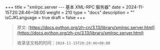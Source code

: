 +++
title = "xmlrpc.server --- 基本 XML-RPC 服务器"
date = 2024-11-15T20:28:46+08:00
weight = 210
type = "docs"
description = ""
isCJKLanguage = true
draft = false
+++

> 原文: [https://docs.python.org/zh-cn/3.13/library/xmlrpc.server.html](https://docs.python.org/zh-cn/3.13/library/xmlrpc.server.html)
>
> 收录该文档的时间：`2024-11-15T20:28:46+08:00`
